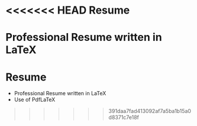 <<<<<<< HEAD
Resume
======

Professional Resume written in LaTeX
=======
Resume
======

- Professional Resume written in LaTeX
- Use of PdfLaTeX
>>>>>>> 391daa7fad413092af7a5ba1b15a0d8371c7e18f
